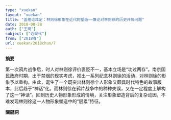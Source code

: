 ```yaml
---
type: "xuekan"
layout: "xuekan"
title: "盖棺论难定：林则徐形象在近代的塑造——兼论对林则徐的历史评价问题"
date: 2018-08-28
auth: ["王琦"]
subject: ["近现代"]
from: ["2018春"]
url: xuekan/2018chun/7
---
```


**摘要**      

第一次鸦片战争后，时人对林则徐评价褒贬不一，基本立场是“功过两存”。南京国民政府时期，出于禁烟的现实考虑，推出一系列纪念林则徐的活动，对林则徐的形象予以重构。由此，诞生了一个既突出林则徐个人形象又颇具时代特色的故事版本，此后趋于“神话”化。而林则徐在鸦片战争中的种种失误，又在一定程度上解构了这一“神话”。回到历史人物形象形成的情境，关注形象塑造背后的复杂动因，不难发现林则徐这一人物形象塑造中的“层累”特征。

**關鍵詞**
